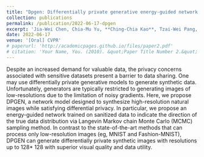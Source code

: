 ```yaml
---
title: "Dpgen: Differentially private generative energy-guided network for natural image synthesis"
collection: publications
permalink: /publication/2022-06-17-dpgen
excerpt: 'Jia-Wei Chen, Chia-Mu Yu, **Ching-Chia Kao**, Tzai-Wei Pang, Chun-Shien Lu'
date: 2022-06-17
venue: '[Oral] CVPR'
# paperurl: 'http://academicpages.github.io/files/paper2.pdf'
# citation: 'Your Name, You. (2010). &quot;Paper Title Number 2.&quot; <i>Journal 1</i>. 1(2).'
---
```


Despite an increased demand for valuable data, the privacy concerns associated with sensitive datasets present a barrier to data sharing. One may use differentially private generative models to generate synthetic data. Unfortunately, generators are typically restricted to generating images of low-resolutions due to the limitation of noisy gradients. Here, we propose DPGEN, a network model designed to synthesize high-resolution natural images while satisfying differential privacy. In particular, we propose an energy-guided network trained on sanitized data to indicate the direction of the true data distribution via Langevin Markov chain Monte Carlo (MCMC) sampling method. In contrast to the state-of-the-art methods that can process only low-resolution images (eg, MNIST and Fashion-MNIST), DPGEN can generate differentially private synthetic images with resolutions up to 128* 128 with superior visual quality and data utility.
